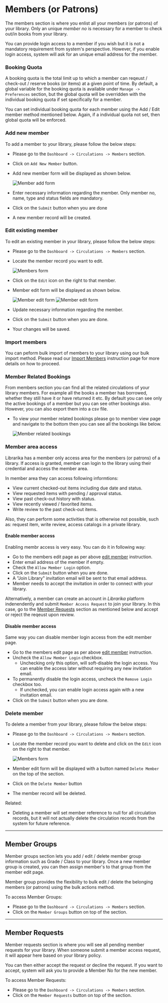 # Members (or Patrons)

The members section is where you enlist all your members (or patrons) of your library. Only an unique _member no_ is necessary for a member to check out/in books from your library.

You can provide login access to a member if you wish but it is not a mandatory requirement from system's perspective. However, if you enable login access, system will ask for an unique email address for the member.

### Booking Quota

A booking quota is the total limit up to which a member can reqeust / check-out / reserve books (or items) at a given point of time. By default, a global variable for the booking quota is available under `Manage -> Preferences` section, but the global quota will be overridden with the individual booking quota if set specifically for a member.

You can set individual booking quota for each member using the Add / Edit member method mentioned below. Again, if a individual quota not set, then global quota will be enforced.

### Add new member

To add a member to your library, please follow the below steps:

* Please go to the `Dashboard -> Circulations -> Members` section.

* Click on `Add New Member` button.
* Add new member form will be displayed as shown below.

	![Member add form](img/member-add-form.png)

* Enter necessary information regarding the member. Only member no, name, type and status fields are mandatory.
* Click on the `Submit` button when you are done
* A new member record will be created.

### Edit existing member

To edit an existing member in your library, please follow the below steps:

* Please go to the `Dashboard -> Circulations -> Members` section.
* Locate the member record you want to edit.

	![Members form](img/members-form.png)

* Click on the `Edit` icon on the right to that member.
* Member edit form will be displayed as shown below.

	![Member edit form](img/member-edit-form1.png)
	![Member edit form](img/member-edit-form2.png)

* Update necessary information regarding the member.
* Click on the `Submit` button when you are done. 
* Your changes will be saved.


### Import members

You can peform bulk import of members to your library using our bulk import method. Please read our [Import Members][member_bulk_import] instruction page for more details on how to proceed.

### Member Related Bookings

From members section you can find all the related circulations of your library members. For example all the books a member has borrowed, whether they still have it or have returned it etc. By default you can see only the active bookings of a member but you can see other bookings also. However, you can also export them into a csv file.


* To view your member related bookings please go to member view page and navigate to the bottom then you can see all the bookings like below. 

	![Member related bookings](img/member-related-booking.png)


### Member area access

Librarika has a member only access area for the members (or patrons) of a library. If access is granted, member can login to the library using their credential and access the member area.

In member area they can access following informtions:

* View current checked-out items including due date and status.
* View requested items with pending / approval status.
* View past check-out history with status. 
* View recently viewed / favorited items.
* Write review to the past check-out items.

Also, they can perform some activities that is otherwise not possible, such as: request item, write review, access catalogs in a private library.

#### Enable member access

Enabling membr access is very easy. You can do it in following way:

* Go to the members edit page as per above [edit member](#edit-existing-member) instruction.
* Enter email address of the member if empty.
* Check the `Allow Member Login` option.
* Click on the `Submit` button when you are done.
* A "Join Library" invitation email will be sent to that email address.
* Member needs to accept the invitation in order to connect with your library.

Alternatively, a member can create an account in *Librarika* platform indenendently and submit `Member Access Request` to join your library. In this case, go to the [Member Requests](#member-requests) section as mentioned below and accept or reject the reqeust upon review.

#### Disable member access

Same way you can disable member login access from the edit member page. 

* Go to the members edit page as per above [edit member](#edit-existing-member) instruction.
* Uncheck the `Allow Member Login` checkbox. 
	* Unchecking only this option, will soft-disable the login access. You can enable the access later without requiring any new invitation email.
* To permanently disable the login access, uncheck the `Remove Login` checkbox too.
	* If unchecked, you can enable login access again with a new invitation email. 
* Click on the `Submit` button when you are done.

### Delete member

To delete a member from your library, please follow the below steps:

* Please go to the `Dashboard -> Circulations -> Members` section.

* Locate the member record you want to delete and click on the `Edit` icon on the right to that member.

	![Members form](img/members-form.png)

* Member edit form will be displayed with a button named `Delete Member` on the top of the section.
* Click on the `Delete Member` button
* The member record will be deleted.

Related:

* Deleting a member will set member reference to null for all circulation records, but it will not actually delete the circulation records from the system for future reference.

---

## Member Groups

Member groups section lets you add / edit / delete member group information such as Grade / Class to your library. Once a new member group is created, you can then assign member's to that group from the member edit page.

Member group provides the flexibility to bulk edit / delete the belonging members (or patrons) using the bulk actions method.

To access Member Groups:

* Please go to the `Dashboard -> Circulations -> Members` section.
* Click on the `Member Groups` button on top of the section.


---

## Member Requests

Member requests section is where you will see all pending member requests for your library. When someone submit a member access request, it will appear here based on your library policy.

You can then either accept the request or decline the request. If you want to accept, system will ask you to provide a Member No for the new member.

To access Member Requests:

* Please go to the `Dashboard -> Circulations -> Members` section.
* Click on the `Member Requests` button on top of the section.

[member_bulk_import]: https://librarika.com/spages/import-members "Bulk Import of Members"